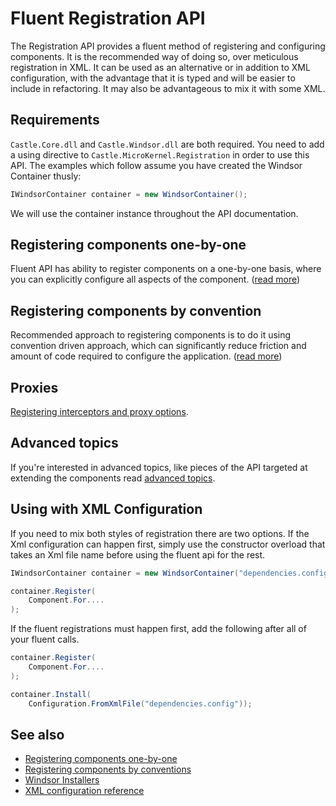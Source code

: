 # Fluent Registration API

The Registration API provides a fluent method of registering and configuring components. It is the recommended way of doing so, over meticulous registration in XML. It can be used as an alternative or in addition to XML configuration, with the advantage that it is typed and will be easier to include in refactoring. It may also be advantageous to mix it with some XML.

## Requirements

`Castle.Core.dll` and `Castle.Windsor.dll` are both required. You need to add a using directive to `Castle.MicroKernel.Registration` in order to use this API. The examples which follow assume you have created the Windsor Container thusly:

```csharp
IWindsorContainer container = new WindsorContainer();
```

We will use the container instance throughout the API documentation.

## Registering components one-by-one

Fluent API has ability to register components on a one-by-one basis, where you can explicitly configure all aspects of the component. ([read more](registering-components-one-by-one.md))

## Registering components by convention

Recommended approach to registering components is to do it using convention driven approach, which can significantly reduce friction and amount of code required to configure the application. ([read more](registering-components-by-conventions.md))

## Proxies

[Registering interceptors and proxy options](registering-interceptors-and-proxyoptions.md).

## Advanced topics

If you're interested in advanced topics, like pieces of the API targeted at extending the components read [advanced topics](fluent-registration-api-extensions.md).

## Using with XML Configuration

If you need to mix both styles of registration there are two options.  If the Xml configuration can happen first, simply use the constructor overload that takes an Xml file name before using the fluent api for the rest.

```csharp
IWindsorContainer container = new WindsorContainer("dependencies.config");

container.Register(
	Component.For....
);
```

If the fluent registrations must happen first, add the following after all of your fluent calls.

```csharp
container.Register(
	Component.For....
);

container.Install(
    Configuration.FromXmlFile("dependencies.config"));
```

## See also

* [Registering components one-by-one](registering-components-one-by-one.md)
* [Registering components by conventions](registering-components-by-conventions.md)
* [Windsor Installers](installers.md)
* [XML configuration reference](XML-registration-reference.md)
